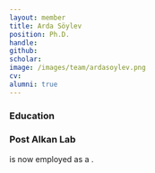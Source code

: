 ```yaml
---
layout: member
title: Arda Söylev
position: Ph.D.
handle: 
github: 
scholar: 
image: /images/team/ardasoylev.png
cv: 
alumni: true
---
```


### Education

### Post Alkan Lab
 is now employed as a .
